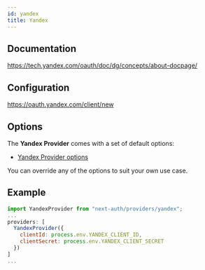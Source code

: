 ```yaml
---
id: yandex
title: Yandex
---
```


## Documentation

https://tech.yandex.com/oauth/doc/dg/concepts/about-docpage/

## Configuration

https://oauth.yandex.com/client/new

## Options

The **Yandex Provider** comes with a set of default options:

- [Yandex Provider options](https://github.com/nextauthjs/next-auth/blob/v4/packages/next-auth/src/providers/yandex.js)

You can override any of the options to suit your own use case.

## Example

```js
import YandexProvider from "next-auth/providers/yandex";
...
providers: [
  YandexProvider({
    clientId: process.env.YANDEX_CLIENT_ID,
    clientSecret: process.env.YANDEX_CLIENT_SECRET
  })
]
...
```
